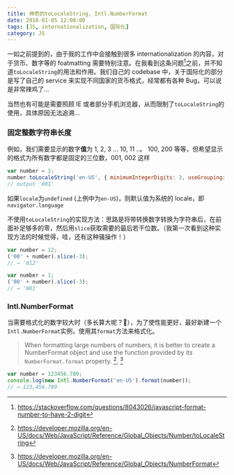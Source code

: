 ```yaml
---
title: 神奇的toLocaleString, Intl.NumberFormat
date: 2018-01-05 12:00:00
tags: [JS, internationalization, 国际化]
category: JS
---
```


一如之前提到的，由于我的工作中会接触到很多 internationalization 的内容，对于货币、数字等的 foatmatting 需要特别注意。在我看到这条问题[^1]之前，并不知道`toLocaleString`的用法和作用。我们自己的 codebase 中，关于国际化的部分是写了自己的 service 来实现不同国家的货币格式，经常都有各种 Bug，可以说是非常辣鸡了…

当然也有可能是需要照顾 IE 或者部分手机浏览器，从而限制了`toLocaleString`的使用，具体原因无法追溯…

### 固定整数字符串长度

例如，我们需要显示的数字**值**为 1, 2, 3 ... 10, 11 ..。 100, 200 等等，但希望显示的格式为所有数字都是固定的三位数，001, 002 这样

```js
var number = 1;
number.toLocaleString('en-US', { minimumIntegerDigits: 3, useGrouping: false });
// output '001'
```

如果`locale`为`undefined` (上例中为`en-US`)，则默认值为系统的 locale，即`navigator.language`

不使用`toLocaleString`的实现方法：思路是将带转换数字转换为字符串后，在前面补足够多的零，然后用`slice`获取需要的最后若干位数。（我第一次看到这种实现方法的时候觉得，哇，还有这种骚操作！）

```js
var number = 12;
('00' + number).slice(-3);
// → '012'

var number = 1;
('00' + number).slice(-3);
// → '001'
```

### Intl.NumberFormat

当需要格式化的数字较大时（多长算大呢？🤔），为了使性能更好，最好新建一个`Intl.NumberFormat`实例，使用其`format`方法来格式化。

> When formatting large numbers of numbers, it is better to create a NumberFormat object and use the function provided by its `NumberFormat.format` property. [^2], [^3]

```js
var number = 123456.789;
console.log(new Intl.NumberFormat('en-US').format(number));
// → 123,456.789
```

[^1]: https://stackoverflow.com/questions/8043026/javascript-format-number-to-have-2-digit
[^2]: https://developer.mozilla.org/en-US/docs/Web/JavaScript/Reference/Global_Objects/Number/toLocaleString
[^3]: https://developer.mozilla.org/en-US/docs/Web/JavaScript/Reference/Global_Objects/NumberFormat
